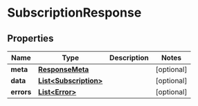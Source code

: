 

# SubscriptionResponse



## Properties

| Name | Type | Description | Notes |
|------------ | ------------- | ------------- | -------------|
|**meta** | [**ResponseMeta**](ResponseMeta.md) |  |  [optional] |
|**data** | [**List&lt;Subscription&gt;**](Subscription.md) |  |  [optional] |
|**errors** | [**List&lt;Error&gt;**](Error.md) |  |  [optional] |



